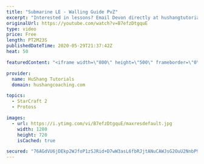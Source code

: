 ```yaml
---
title: "Submarine LE - Walling Guide PvZ"
excerpt: "Interested in lessons? Email Devon directly at hushangtutorials@outlook.com ------------------------------------------------------------------------------------------------------- Want to support HuShang Tutorials directly? Patreon is a website where you can contribute a monthly donation that will help"
originalUrl: https://youtube.com/watch?v=B7efzDtgquE
type: video
price: Free
length: PT2M23S
publishedDateTime: 2020-05-29T21:37:42Z
heat: 50

featuredContent: "<iframe width=\"800\" height=\"500\" frameborder=\"0\" src=\"https://www.youtube.com/embed/B7efzDtgquE\" allow=\"accelerometer; autoplay; encrypted-media; gyroscope; picture-in-picture\" allowfullscreen></iframe>"

provider:
  name: HuShang Tutorials
  domain: hushangcoaching.com

topics:
  - StarCraft 2
  - Protoss

images:
  - url: https://i.ytimg.com/vi/B7efzDtgquE/maxresdefault.jpg
    width: 1280
    height: 720
    isCached: true

secured: "76AGdVU6jDEkp2WJfoP1zSJRid+D7wW3asL6fbRJjtANuCAWJsG2OuU2NnbP9iH+tjU1TzsNfw8iG6o0tOn2F+ycFDgeRORg4XExS8tBzuCU8PDPEU5jGQwU4wFblY5iq1JangfEFVBAQ/g5KojJ189XUmpHWyI8qtXTgKFrGnkCA/yaWYNGGAI3z+7cmamEJZojKNV3UEGNpwQCl3d1DBVu4GEeTS7LR64YuvJnnjrPJKZa0fhHvn9GeeAm0f3bzhZFm6aw5qUfO1dlCGCrFCNzi+cicUI1BDlpktgVqm54CRkjYt64GdDckK+hnqtsukzPczPrRLX19v5PIzBw2xk+DVCC61PLse8m6kQ0WpCAQ2HWoyG4FylfIBIc4bELWhuBKf5Z6pcjXaNz+KG+cy9Nxs1QCQMQC2OpwGzWDXQ=;EbH4gCroEhX5eHjOXgarUw=="
---
```


